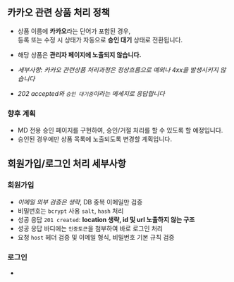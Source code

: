 ## 카카오 관련 상품 처리 정책

- 상품 이름에 **카카오**라는 단어가 포함된 경우,  
  등록 또는 수정 시 상태가 자동으로 **승인 대기** 상태로 전환됩니다.
- 해당 상품은 **관리자 페이지에 노출되지 않습니다.**


- *세부사항: 카카오 관련상품 처리과정은 정상흐름으로 예외나 4xx을 발생시키지 않습니다*
- *202 accepted와 `승인 대기중`이라는 메세지로 응답합니다*

### 향후 계획

- MD 전용 승인 페이지를 구현하여, 승인/거절 처리를 할 수 있도록 할 예정입니다.
- 승인된 경우에만 상품 목록에 노출되도록 변경할 계획입니다.

## 회원가입/로그인 처리 세부사항

### 회원가입

- *이메일 외부 검증은 생략*, DB 중복 이메일만 검증
- 비밀번호는 `bcrypt` 사용 `salt`, `hash` 처리
- 성공 응답 `201 created`: **location 생략, id 및 url 노출하지 않는 구조**
- 성공 응답 바디에는 `인증토큰`을 첨부하여 바로 로그인 처리
- 요청 `host` 헤더 검증 및 이메일 형식, 비밀번호 기본 규칙 검증

### 로그인
- 